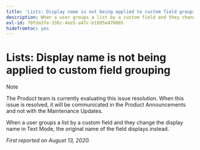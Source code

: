 ```yaml
---
title: 'Lists: Display name is not being applied to custom field grouping'
description: When a user groups a list by a custom field and they change the display name in Text Mode, the original name of the field displays instead.
exl-id: 70fda3fe-336c-4ee5-a47c-b1095e470865
hidefromtoc: yes
---
```

# Lists: Display name is not being applied to custom field grouping

>[!NOTE]
>
>The Product team is currently evaluating this issue resolution. When this issue is resolved, it will be communicated in the Product Announcements and not with the Maintenance Updates.

When a user groups a list by a custom field and they change the display name in Text Mode, the original name of the field displays instead.

_First reported on August 13, 2020._

